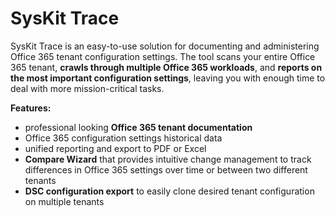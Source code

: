 # SysKit Trace

SysKit Trace is an easy-to-use solution for documenting and administering Office 365 tenant configuration settings. The tool scans your entire Office 365 tenant, **crawls through multiple Office 365 workloads**, and **reports on the most important configuration settings**, leaving you with enough time to deal with more mission-critical tasks.

**Features:**

* professional looking **Office 365 tenant documentation** 
* Office 365 configuration settings historical data 
* unified reporting and export to PDF or Excel
* **Compare Wizard** that provides intuitive change management to track differences in Office 365 settings over time or between two different tenants
* **DSC configuration export** to easily clone desired tenant configuration on multiple tenants

